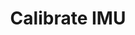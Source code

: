 ---
title: Calibrate IMU
excerpt: Start IMU calibration process
api:
  file: openapi.json
  operationId: calibrateIMU
hidden: false
---